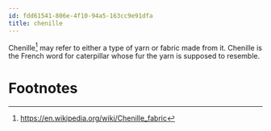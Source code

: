 ```yaml
---
id: fdd61541-806e-4f10-94a5-163cc9e91dfa
title: chenille
---
```


Chenille[^1] may refer to either a type of yarn or fabric made from it.
Chenille is the French word for caterpillar whose fur the yarn is
supposed to resemble.

# Footnotes

[^1]: <https://en.wikipedia.org/wiki/Chenille_fabric>
